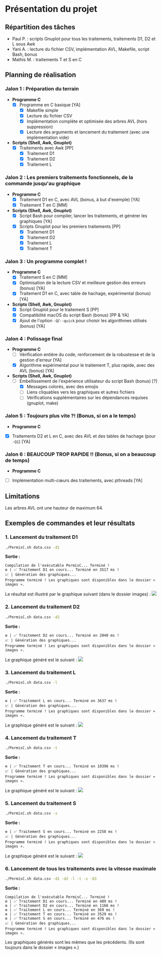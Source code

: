 # Présentation du projet

## Répartition des tâches

- Paul P. : scripts Gnuplot pour tous les traitements, traitements D1, D2 et L sous Awk
- Yani A. : lecture du fichier CSV, implémentation AVL, Makefile, script Bash, bonus
- Mathis M. : traitements T et S en C

## Planning de réalisation

### Jalon 1 : Préparation du terrain
- **Programme C**
  - [x] Programme en C basique [YA]
    - [x] Makefile simple
    - [x] Lecture du fichier CSV
    - [x] Implémentation complète et optimisée des arbres AVL (hors suppression)
    - [x] Lecture des arguments et lancement du traitement (avec une implémentation vide)
- **Scripts (Shell, Awk, Gnuplot)**
  - [x] Traitements avec Awk [PP]
    - [x] Traitement D1
    - [x] Traitement D2
    - [x] Traitement L

### Jalon 2 : Les premiers traitements fonctionnels, de la commande jusqu'au graphique
- **Programme C**
  - [x] Traitement D1 en C, avec AVL (bonus, à but d'exemple) [YA]
  - [x] Traitement T en C [MM]
- **Scripts (Shell, Awk, Gnuplot)**
  - [x] Script Bash pour compiler, lancer les traitements, et générer les graphiques [YA]
  - [x] Scripts Gnuplot pour les premiers traitements [PP]
    - [x] Traitement D1
    - [x] Traitement D2
    - [x] Traitement L
    - [x] Traitement T

### Jalon 3 : Un programme complet !
- **Programme C**
    - [x] Traitement S en C [MM]
    - [x] Optimisation de la lecture CSV et meilleure gestion des erreurs (bonus) [YA]
    - [x] Traitement D1 en C, avec table de hachage, expérimental (bonus) [YA]
- **Scripts (Shell, Awk, Gnuplot)**
    - [x] Script Gnuplot pour le traitement S [PP]
    - [x] Compatibilité macOS du script Bash (bonus) [PP & YA]
    - [x] Ajout de l'option `-Q`/`--quick` pour choisir les algorithmes utilisés (bonus) [YA]

### Jalon 4 : Polissage final

- **Programme C**
    - [ ] Vérification entière du code, renforcement de la robustesse et de la gestion d'erreur [YA]
    - [X] Algorithme expérimental pour le traitement T, plus rapide, avec des AVL (bonus) [YA]
- **Scripts (Shell, Awk, Gnuplot)**
    - [ ] Embellissement de l'expérience utilisateur du script Bash (bonus) [?]
      - [X] Messages colorés, avec des emojis
      - [ ] Liens cliquables vers les graphiques et autres fichiers
      - [ ] Vérifications supplémentaires sur les dépendances requises (gnuplot, make)

### Jalon 5 : Toujours plus vite ?! (Bonus, si on a le temps)
- **Programme C**
- [X] Traitements D2 et L en C, avec des AVL et des tables de hachage (pour `-Q1`)  [YA]

### Jalon 6 : BEAUCOUP TROP RAPIDE !! (Bonus, si on a beaucoup de temps)
- **Programme C**
- [ ] Implémentation multi-cœurs des traitements, avec pthreads [YA]

## Limitations

Les arbres AVL ont une hauteur de maximum 64.

## Exemples de commandes et leur résultats

### 1. Lancement du traitement D1
```bash
./PermisC.sh data.csv -d1
```
**Sortie :**
```
Compilation de l'exécutable PermisC... Terminé !
⚙️ | ✅ Traitement D1 en cours... Terminé en 3517 ms !
📈 | Génération des graphiques...
Programme terminé ! Les graphiques sont disponibles dans le dossier « images ».
```
Le résultat est illustré par le graphique suivant (dans le dossier images) :
![](demo/graph_d1.png)

### 2. Lancement du traitement D2
```bash
./PermisC.sh data.csv -d2
```
**Sortie :**
```
⚙️ | ✅ Traitement D2 en cours... Terminé en 2040 ms !
📈 | Génération des graphiques...
Programme terminé ! Les graphiques sont disponibles dans le dossier « images ».
```

Le graphique généré est le suivant :
![](demo/graph_d2.png)

### 3. Lancement du traitement L
```bash
./PermisC.sh data.csv -l
```
**Sortie :**
```
⚙️ | ✅ Traitement L en cours... Terminé en 3637 ms !
📈 | Génération des graphiques...
Programme terminé ! Les graphiques sont disponibles dans le dossier « images ».
```

Le graphique généré est le suivant :
![](demo/graph_l.png)

### 4. Lancement du traitement T
```bash
./PermisC.sh data.csv -t
```
**Sortie :**
```
⚙️ | ✅ Traitement T en cours... Terminé en 10396 ms !
📈 | Génération des graphiques...
Programme terminé ! Les graphiques sont disponibles dans le dossier « images ».
```

Le graphique généré est le suivant :
![](demo/graph_t.png)

### 5. Lancement du traitement S
```bash
./PermisC.sh data.csv -s
```
**Sortie :**
```
⚙️ | ✅ Traitement S en cours... Terminé en 2258 ms !
📈 | Génération des graphiques...
Programme terminé ! Les graphiques sont disponibles dans le dossier « images ».
```

Le graphique généré est le suivant :
![](demo/graph_s.png)

### 6. Lancement de tous les traitements avec la vitesse maximale
```bash
./PermisC.sh data.csv -d1 -d2 -l -t -s -Q3
```
**Sortie :**
```
Compilation de l'exécutable PermisC... Terminé !
⚙️ | ✅ Traitement D1 en cours... Terminé en 489 ms !
⚙️ | ✅ Traitement D2 en cours... Terminé en 1166 ms !
⚙️ | ✅ Traitement L en cours... Terminé en 369 ms !
⚙️ | ✅ Traitement T en cours... Terminé en 3529 ms !
⚙️ | ✅ Traitement S en cours... Terminé en 476 ms !
📈 | Génération des graphiques...
Programme terminé ! Les graphiques sont disponibles dans le dossier « images ».
```

Les graphiques générés sont les mêmes que les précédents. (Ils sont toujours dans le dossier « images ».)